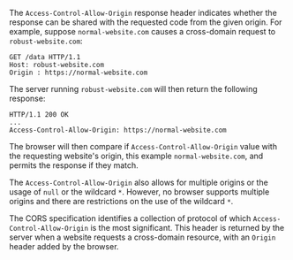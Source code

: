 The `Access-Control-Allow-Origin` response header indicates whether the response can be shared with the requested code from the given origin. For example, suppose `normal-website.com` causes a cross-domain request to `robust-website.com`:
```http
GET /data HTTP/1.1
Host: robust-website.com
Origin : https://normal-website.com
```
The server running `robust-website.com` will then return the following response:
```http
HTTP/1.1 200 OK
...
Access-Control-Allow-Origin: https://normal-website.com
```
The browser will then compare if `Access-Control-Allow-Origin` value with the requesting website's origin, this example `normal-website.com`, and permits the response if they match.

The `Access-Control-Allow-Origin` also allows for multiple origins or the usage of `null` or the wildcard `*`. However, no browser supports multiple origins and there are restrictions on the use of the wildcard `*`.



The CORS specification identifies a collection of protocol of which `Access-Control-Allow-Origin` is the most significant. This header is returned by the server when a website requests a cross-domain resource, with an `Origin` header added by the browser.